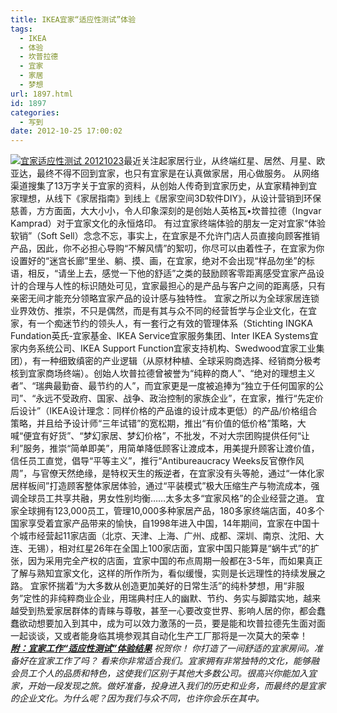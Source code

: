 ```yaml
---
title: IKEA宜家“适应性测试”体验
tags:
  - IKEA
  - 体验
  - 坎普拉德
  - 宜家
  - 家居
  - 梦想
url: 1897.html
id: 1897
categories:
  - 写到
date: 2012-10-25 17:00:02
---
```


[![](http://photo.guolaijie.com/rooufer/uploads/2012/10/宜家适应性测试-20121023.jpg "宜家适应性测试 20121023")](http://photo.guolaijie.com/rooufer/uploads/2012/10/宜家适应性测试-20121023.jpg)最近关注起家居行业，从终端红星、居然、月星、欧亚达，最终不得不回到宜家，也只有宜家是在认真做家居，用心做服务。 从网络渠道搜集了13万字关于宜家的资料，从创始人传奇到宜家历史，从宜家精神到宜家理想，从线下《家居指南》到线上《居家空间3D软件DIY》，从设计营销到环保慈善，方方面面，大大小小，令人印象深刻的是创始人英格瓦•坎普拉德（Ingvar Kamprad）对于宜家文化的永恒烙印。 有过宜家终端体验的朋友一定对宜家“体验软销”（Soft Sell）念念不忘，事实上，在宜家是不允许门店人员直接向顾客推销产品，因此，你不必担心导购“不解风情”的絮叨，你尽可以由着性子，在宜家为你设置好的“迷宫长廊”里坐、躺、摸、画，在宜家，绝对不会出现“样品勿坐”的标语，相反，“请坐上去，感觉一下他的舒适”之类的鼓励顾客零距离感受宜家产品设计的合理与人性的标识随处可见，宜家最担心的是产品与客户之间的距离感，只有亲密无间才能充分领略宜家产品的设计感与独特性。 宜家之所以为全球家居连锁业界效仿、推崇，不只是偶然，而是有其与众不同的经营哲学与企业文化，在宜家，有一个痴迷节约的领头人，有一套行之有效的管理体系（Stichting INGKA Fundation英氏-宜家基金、IKEA Service宜家服务集团、Inter IKEA Systems宜家内务系统公司、IKEA Support Function宜家支持机构、Swedwood宜家工业集团），有一种细致缜密的产业逻辑（从原材种植、全球采购商选择、经销商分极考核到宜家商场终端）。创始人坎普拉德曾被誉为“纯粹的商人”、“绝对的理想主义者”、“瑞典最勤奋、最节约的人”，而宜家更是一度被追捧为“独立于任何国家的公司”、“永远不受政府、国家、战争、政治控制的家族企业”，在宜家，推行“先定价后设计”（IKEA设计理念：同样价格的产品谁的设计成本更低）的产品/价格组合策略，并且给予设计师“三年试错”的宽松期，推出“有价值的低价格”策略，大喊“便宜有好货”、“梦幻家居、梦幻价格”，不批发，不对大宗团购提供任何“让利”服务，推崇“简单即美”，用简单降低顾客让渡成本，用美提升顾客让渡价值，信任员工直觉，倡导“平等主义”，推行“Antibureaucracy Weeks反官僚作风周”，与官僚天然绝缘，是特权天生的叛逆者，在宜家没有头等舱，通过“一体化家居样板间”打造顾客整体家居体验，通过“平装模式”极大压缩生产与物流成本，强调全球员工共享共融，男女性别均衡……太多太多“宜家风格”的企业经营之道。 宜家全球拥有123,000员工，管理10,000多种家居产品，180多家终端店面，40多个国家享受着宜家产品带来的愉快，自1998年进入中国，14年期间，宜家在中国十个城市经营起11家店面（北京、天津、上海、广州、成都、深圳、南京、沈阳、大连、无锡），相对红星26年在全国上100家店面，宜家中国只能算是“蜗牛式”的扩张，因为采用完全产权的店面，宜家中国的布点周期一般都在3-5年，而如果真正了解与熟知宜家文化，这样的所作所为，看似缓慢，实则是长远理性的持续发展之路。 宜家怀揣着“为大多数从创造更加美好的日常生活”的纯朴梦想，用“非服务”定性的非纯粹商业企业，用瑞典村庄人的幽默、节约、务实与脚踏实地，越来越受到热爱家居群体的青睐与尊敬，甚至一心要改变世界、影响人居的你，都会蠢蠢欲动想要加入到其中，成为可以效力激荡的一员，要是能和坎普拉德先生面对面一起谈谈，又或者能身临其境参观其自动化生产工厂那将是一次莫大的荣幸！ _[**附：宜家工作“适应性测试”体验结果**](http://www.ikea.com/ms/zh_CN/rooms_ideas/fitquiz09/index.html "宜家工作“适应性测试”")_ _祝贺你！_ _你打造了一间舒适的宜家房间。准备好在宜家工作了吗？_ _看来你非常适合我们。宜家拥有非常独特的文化，能够融会员工个人的品质和特色，这使我们区别于其他大多数公司。很高兴你能加入宜家，开始一段发现之旅。做好准备，投身进入我们的历史和业务，而最终的是宜家的企业文化。为什么呢？因为我们与众不同，也许你会乐在其中。_